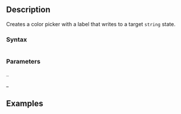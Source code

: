 ## Description

Creates a color picker with a label that writes to a target `string` state.

### Syntax

```js
```

### Parameters

`_`

_

## Examples

```js
```

```js
```
